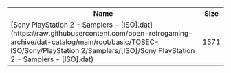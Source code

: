<table>
<tr><th>Name</th><th>Size</th></tr>
<tr><td>[Sony PlayStation 2 - Samplers - [ISO].dat](https://raw.githubusercontent.com/open-retrogaming-archive/dat-catalog/main/root/basic/TOSEC-ISO/Sony/PlayStation 2/Samplers/[ISO]/Sony PlayStation 2 - Samplers - [ISO].dat)</td><td>1571</td></tr>
</table>
